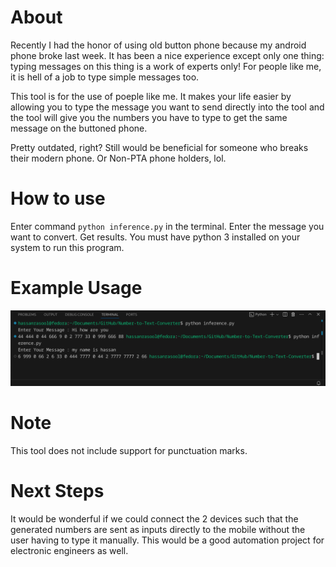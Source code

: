 # About
Recently I had the honor of using old button phone because my android phone broke last week. It has been a nice experience except only one thing: typing messages on this thing is a work of experts only! For people like me, it is hell of a job to type simple messages too.

This tool is for the use of poeple like me. It makes your life easier by allowing you to type the message you want to send directly into the tool and the tool will give you the numbers you have to type to get the same message on the buttoned phone.

Pretty outdated, right? Still would be beneficial for someone who breaks their modern phone. Or Non-PTA phone holders, lol.

# How to use
Enter command `python inference.py` in the terminal. Enter the message you want to convert. Get results. You must have python 3 installed on your system to run this program.

# Example Usage
![Output of inference.py](example_usage.png)

# Note
This tool does not include support for punctuation marks.

# Next Steps
It would be wonderful if we could connect the 2 devices such that the generated numbers are sent as inputs directly to the mobile without the user having to type it manually. This would be a good automation project for electronic engineers as well.